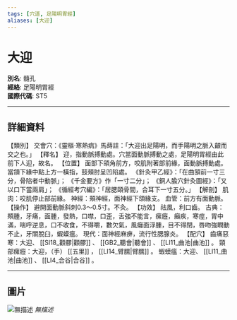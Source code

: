 ```yaml
---
tags: [穴道, 足陽明胃經]
aliases: [大迎]
---
```


# 大迎

**別名**: 髓孔  
**經絡**: 足陽明胃經  
**國際代碼**: ST5  

---

## 詳細資料
【類別】
交會穴：《靈樞‧寒熱病》馬蒔註：「大迎出足陽明，而手陽明之脈入齦而交之也。」
【釋名】
迎，指動脈搏動處。穴當面動脈搏動之處，足陽明胃經由此前下人迎，故名。
【位置】
面部下頜角前方，咬肌附著部前緣，面動脈搏動處。當頜下緣中點上方一橫指，鼓頰肘呈凹陷處。
《針灸甲乙經》：「在曲頷前一寸三分，骨陷者中動脈」；
《千金要方》作「一寸二分」；
《銅人腧穴針灸圖經》：「又以口下當兩肩」；
《循經考穴編》：「居腮頤骨間，合耳下一寸五分。」
【解剖】
肌肉：咬肌停止部前緣。
神經：頰神經，面神經下頜緣支。
血管：前方有面動脈。
【操作】
避開面動脈斜刺0.3～0.5寸。不灸。
【功效】
祛風，利口齒。
古典：頰腫，牙痛，面腫，發熱，口噤，口歪，舌強不能言，瘰癧，癲疾，寒痙，胃中滿，喘呼逆息，口不收食，不得嚼，數欠氣，風癰面浮腫，目不得閉，唇吻強瞤動不止，牙關脫臼，蝦蟆瘟。
現代：面神經麻痹，流行性腮腺炎。
【配穴】
齒痛惡寒：大迎、 [[SI18_顴髎|顴髎]] 、 [[GB2_聽會|聽會]] 、 [[LI11_曲池|曲池]] 。
頸部瘰癧：大迎，（手） [[五里]] ， [[LI14_臂臑|臂臑]] 。
蝦蟆瘟：大迎、 [[LI11_曲池|曲池]] 、 [[LI4_合谷|合谷]] 。

---

## 圖片
![無描述](https://yibian.hopto.org/pic/shu16/128.gif)
_無描述_

